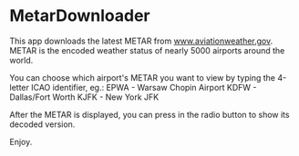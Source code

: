 # MetarDownloader

This app downloads the latest METAR from www.aviationweather.gov.
METAR is the encoded weather status of nearly 5000 airports around the world.

You can choose which airport's METAR you want to view by typing the 4-letter
ICAO identifier, eg.:
EPWA - Warsaw Chopin Airport
KDFW - Dallas/Fort Worth
KJFK - New York JFK

After the METAR is displayed, you can press in the radio button to show its decoded 
version.

Enjoy.

